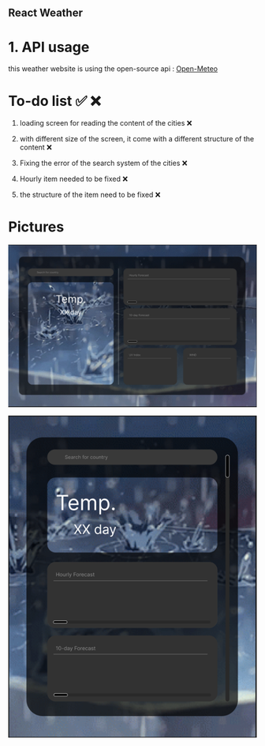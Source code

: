## React Weather

# 1. API usage
this weather website is using the open-source api :
[Open-Meteo](https://www.npmjs.com/package/openmeteo)


# To-do list ✅ ❌
1. loading screen for reading the content of the cities ❌

2. with different size of the screen, it come with a different structure of the content ❌

3. Fixing the error of the search system of the cities ❌

4. Hourly item needed to be fixed ❌

5. the structure of the item need to be fixed ❌

# Pictures
![Full Screen](./src/img/full-screen-content.png)

![Smaller Screen](./src/img/smaller-screen-content.png)